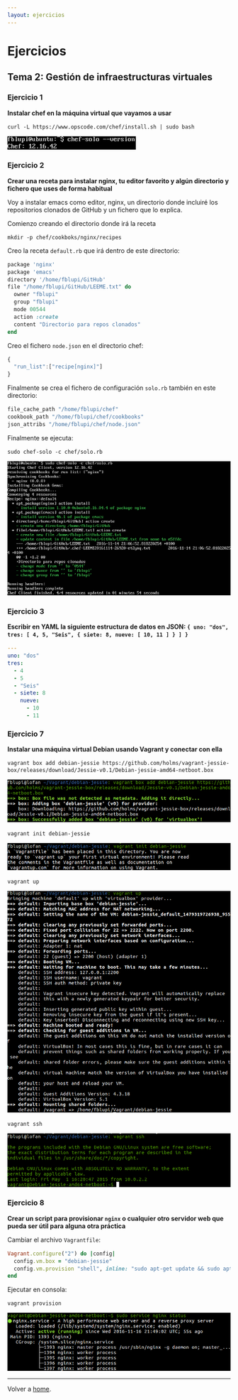 ```yaml
---
layout: ejercicios
---
```


# Ejercicios

## Tema 2: Gestión de infraestructuras virtuales

### Ejercicio 1

**Instalar chef en la máquina virtual que vayamos a usar**

```
curl -L https://www.opscode.com/chef/install.sh | sudo bash
```

![Chef Installation](images/chef-installation.png "chef-installation")

### Ejercicio 2

**Crear una receta para instalar nginx, tu editor favorito y algún directorio y fichero que uses de forma habitual**

Voy a instalar emacs como editor, nginx, un directorio donde incluiré los repositorios clonados de GitHub y un fichero que lo explica.

Comienzo creando el directorio donde irá la receta

```
mkdir -p chef/cookboks/nginx/recipes
```

Creo la receta `default.rb` que irá dentro de este directorio:

```rb
package 'nginx'
package 'emacs'
directory '/home/fblupi/GitHub'
file "/home/fblupi/GitHub/LEEME.txt" do
  owner "fblupi"
  group "fblupi"
  mode 00544
  action :create
  content "Directorio para repos clonados"
end
```

Creo el fichero `node.json` en el directorio chef:

```js
{
  "run_list":["recipe[nginx]"]
}
```

Finalmente se crea el fichero de configuración `solo.rb` también en este directorio:

```rb
file_cache_path "/home/fblupi/chef"
cookbook_path "/home/fblupi/chef/cookbooks"
json_attribs "/home/fblupi/chef/node.json"
```

Finalmente se ejecuta:

```
sudo chef-solo -c chef/solo.rb
```

![Chef Recipe](images/chef-recipe.png "chef-recipe")

### Ejercicio 3

**Escribir en YAML la siguiente estructura de datos en JSON: `{ uno: "dos", tres: [ 4, 5, "Seis", { siete: 8, nueve: [ 10, 11 ] } ] }`**

```yaml
---
uno: "dos"
tres:
  - 4
  - 5
  - "Seis"
  - siete: 8
    nueve:
      - 10
      - 11
```

### Ejercicio 7

**Instalar una máquina virtual Debian usando Vagrant y conectar con ella**

```
vagrant box add debian-jessie https://github.com/holms/vagrant-jessie-box/releases/download/Jessie-v0.1/Debian-jessie-amd64-netboot.box
```

![Vagrant Add](images/vagrant-add.png "vagrant-add")

```
vagrant init debian-jessie
```

![Vagrant Init](images/vagrant-init.png "vagrant-init")

```
vagrant up
```

![Vagrant Up](images/vagrant-up.png "vagrant-up")


```
vagrant ssh
```

![Vagrant SSH](images/vagrant-ssh.png "vagrant-ssh")

### Ejercicio 8

**Crear un script para provisionar `nginx` o cualquier otro servidor web que pueda ser útil para alguna otra práctica**

Cambiar el archivo `Vagrantfile`:

```rb
Vagrant.configure("2") do |config|
  config.vm.box = "debian-jessie"
  config.vm.provision "shell", inline: "sudo apt-get update && sudo apt-get install -y nginx"
end
```

Ejecutar en consola:

```
vagrant provision
```

![Vagrant nginx](images/vagrant-nginx.png "vagrant-nginx")

---

Volver a [home](index).
